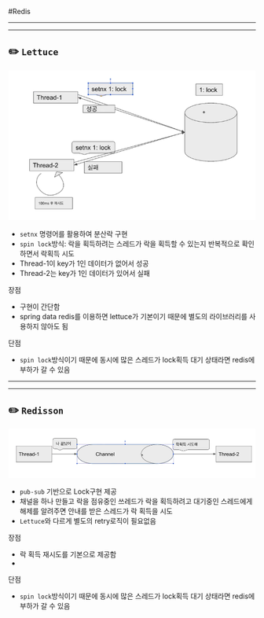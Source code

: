 #Redis

---
---
## ✏️ `Lettuce`

![alt text](image/image-2.png)

- `setnx` 명령어를 활용하여 분산락 구현
- `spin lock`방식: 락을 획득하려는 스레드가 락을 획득할 수 있는지 반복적으로 확인하면서 락획득 시도
- Thread-1이 key가 1인 데이터가 없어서 성공
- Thread-2는 key가 1인 데이터가 있어서 실패

장점
- 구현이 간단함
- spring data redis를 이용하면 lettuce가 기본이기 때문에 별도의 라이브러리를 사용하지 않아도 됨

단점
- `spin lock`방식이기 때문에 동시에 많은 스레드가 lock획득 대기 상태라면 redis에 부하가 갈 수 있음


---
---
## ✏️ `Redisson`

![alt text](image/image-3.png)

- `pub-sub` 기반으로 Lock구현 제공
- 채널을 하나 만들고 락을 점유중인 쓰레드가 락을 획득하려고 대기중인 스레드에게 해제를 알려주면 안내를 받은 스레드가 락 획득을 시도
- `Lettuce`와 다르게 별도의 retry로직이 필요없음


장점
- 락 획득 재시도를 기본으로 제공함
- 

단점
- `spin lock`방식이기 때문에 동시에 많은 스레드가 lock획득 대기 상태라면 redis에 부하가 갈 수 있음
